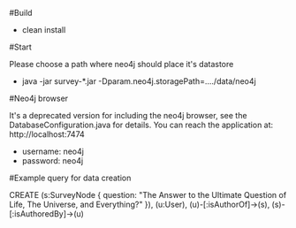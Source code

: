 #Build

* clean install

#Start

Please choose a path where neo4j should place it's datastore

* java -jar survey-*.jar -Dparam.neo4j.storagePath=..../data/neo4j

#Neo4j browser

It's a deprecated version for including the neo4j browser, see the DatabaseConfiguration.java for details.
You can reach the application at: http://localhost:7474

* username: neo4j
* password: neo4j

#Example query for data creation

CREATE (s:SurveyNode { question: "The Answer to the Ultimate Question of Life, The Universe, and Everything?" }),
(u:User),
(u)-[:isAuthorOf]->(s),
(s)-[:isAuthoredBy]->(u)